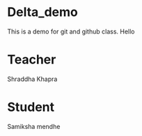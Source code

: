 # Delta_demo
This is a demo for git and github class.
Hello
# Teacher
Shraddha Khapra

# Student
Samiksha mendhe